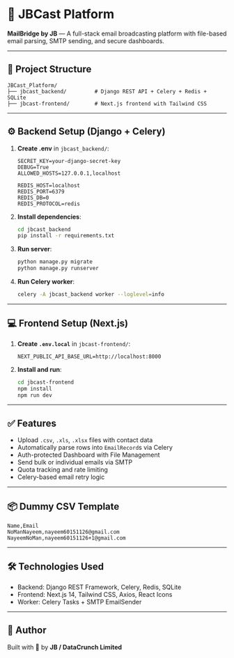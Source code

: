 # 📧 JBCast Platform

**MailBridge by JB** — A full-stack email broadcasting platform with file-based email parsing, SMTP sending, and secure dashboards.

---

## 🧩 Project Structure

```
JBCast_Platform/
├── jbcast_backend/         # Django REST API + Celery + Redis + SQLite
├── jbcast-frontend/        # Next.js frontend with Tailwind CSS
```

---

## ⚙️ Backend Setup (Django + Celery)

1. **Create .env** in `jbcast_backend/`:
    ```env
    SECRET_KEY=your-django-secret-key
    DEBUG=True
    ALLOWED_HOSTS=127.0.0.1,localhost

    REDIS_HOST=localhost
    REDIS_PORT=6379
    REDIS_DB=0
    REDIS_PROTOCOL=redis
    ```

2. **Install dependencies**:
    ```bash
    cd jbcast_backend
    pip install -r requirements.txt
    ```

3. **Run server**:
    ```bash
    python manage.py migrate
    python manage.py runserver
    ```

4. **Run Celery worker**:
    ```bash
    celery -A jbcast_backend worker --loglevel=info
    ```

---

## 💻 Frontend Setup (Next.js)

1. **Create `.env.local`** in `jbcast-frontend/`:
    ```env
    NEXT_PUBLIC_API_BASE_URL=http://localhost:8000
    ```

2. **Install and run**:
    ```bash
    cd jbcast-frontend
    npm install
    npm run dev
    ```

---

## ✅ Features

- Upload `.csv`, `.xls`, `.xlsx` files with contact data
- Automatically parse rows into `EmailRecord`s via Celery
- Auth-protected Dashboard with File Management
- Send bulk or individual emails via SMTP
- Quota tracking and rate limiting
- Celery-based email retry logic

---

## 📦 Dummy CSV Template

```
Name,Email
NoManNayeem,nayeem60151126@gmail.com
NayeemNoMan,nayeem60151126+1@gmail.com
```

---

## 🛠️ Technologies Used

- Backend: Django REST Framework, Celery, Redis, SQLite
- Frontend: Next.js 14, Tailwind CSS, Axios, React Icons
- Worker: Celery Tasks + SMTP EmailSender

---

## 🚀 Author

Built with 💙 by **JB / DataCrunch Limited**